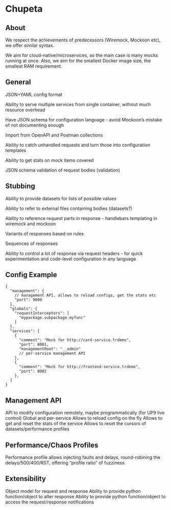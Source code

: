 # Chupeta

## About

We respect the achievements of predecessors (Wiremock, Mockoon etc), we offer similar syntax.

We aim for cloud-native/microservices, so the main case is many mocks running at once. Also, we aim for the smallest
Docker image size, the smallest RAM requirement.

## General

JSON+YAML config format

Ability to serve multiple services from single container, without much resource overhead

Have JSON schema for configuration language - avoid Mockoon’s mistake of not documenting enough

Import from OpenAPI and Postman collections

Ability to catch unhandled requests and turn those into configuration templates

Ability to get stats on mock items covered

JSON schema validation of request bodies (validation)

## Stubbing

Ability to provide datasets for lists of possible values

Ability to refer to external files containing bodies (datasets?)

Ability to reference request parts in response - handlebars templating in wiremock and mockoon

Variants of responses based on rules

Sequences of responses

Ability to control a lot of response via request headers - for quick experimentation and code-level configuration in any
language

## Config Example

```json5
{
  "management": {
    // management API, allows to reload configs, get the stats etc
    "port": 9000
  },
  "globals": {
    "requestInterceptors": [
      "mypackage.subpackage.myfunc"
    ]
  },
  "services": [
    {
      "comment": "Mock for http://card-service.trdemo",
      "port": 8001,
      "managementRoot": "__admin"
      // per-service management API
    },
    {
      "comment": "Mock for http://frontend-service.trdemo",
      "port": 8002
    },
  ]
}
```

## Management API

API to modify configuration remotely, maybe programmatically (for UP9 live control)
Global and per-service Allows to reload config on the fly Allows to get and reset the stats of the service Allows to
reset the cursors of datasets/performance profiles

## Performance/Chaos Profiles

Performance profile allows injecting faults and delays, round-robining the delays/500/400/RST, offering “profile ratio”
of fuzziness

## Extensibility

Object model for request and response Ability to provide python function/object to alter response Ability to provide
python function/object to access the request/response notifications

